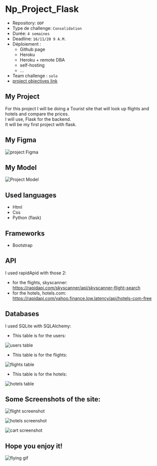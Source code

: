 # Np_Project_Flask

- Repository: `OOP`
- Type de challenge:  `Consolidation`
- Durée: `4 semaines`
- Deadline: `16/11/20 9 A.M.`
- Déploiement :
	- Github page
	- Heroku
	- Heroku + remote DBA
	- self-hosting
	- ...
- Team challenge :  `solo`
- [project objectives link](https://github.com/becodeorg/BXL-Swartz-3-21/tree/master/09-OOP-npProject)

## My Project
For this project I will be doing a Tourist site that will look up flights and hotels and compare the prices.   
I will use, Flask for the backend.  
It will be my first project with flask.

## My Figma  

![project Figma](static/images/Figma.png)

## My Model

![Project Model](static/images/white_board_project.jpg)

## Used languages

- Html
- Css
- Python (flask)

## Frameworks

- Bootstrap

## API

I used rapidApid with those 2:

- for the flights, skyscanner: https://rapidapi.com/skyscanner/api/skyscanner-flight-search
- for the hotels, hotels.com: https://rapidapi.com/yahoo.finance.low.latency/api/hotels-com-free

## Databases
I used SQLite with SQLAlchemy:  

- This table is for the users:  

![users table](static/images/users_table.png)

- This table is for the flights:  

![flights table](static/images/flight_table.png)

- This table is for the hotels:

![hotels table](static/images/hotels_table.png)


## Some Screenshots of the site:

![flight screenshot](static/images/flight_screen.png)

![hotels screenshot](static/images/hotels_screen.png)

![cart screenshot](static/images/cart_screen.png)


## Hope you enjoy it!

![flying gif](https://media1.giphy.com/media/P1PemPnyp4g1i/giphy.gif?cid=ecf05e47lcdj65asqe0zyvgrmrodmgzxs0azh8mv1htj8lio&rid=giphy.gif)


